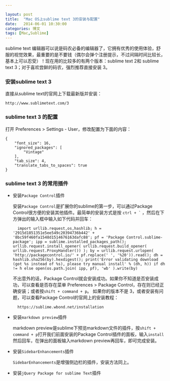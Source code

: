 ```yaml
---

layout: post
title:  "Mac OS上sublime text 3的安装与配置"
date:   2014-06-01 10:30:00
categories: 博文
tags: [Mac,Sublime]
---
```




sublime text 编辑器可以说是码农必备的编辑器了，它拥有优秀的使用体验，舒服的视觉效果，最重要的是不要钱（偶尔会弹个注册提示，不过间隔时间比较长，基本上可以忍受）！现在用的比较多的有两个版本：sublime text 2和 sublime text 3；对于喜欢尝鲜的码农，强烈推荐直接安装 3。


### 安装sublime text 3

直接从sublime text的官网上下载最新版并安装：
	
	http://www.sublimetext.com/3



### sublime text 3 的配置


打开 Preferences > Settings - User，修改配置为下面的内容：

	{
		"font_size": 16,
		"ignored_packages": [
			"Vintage"
		],
		"tab_size": 4,
		"translate_tabs_to_spaces": true
	}





### sublime text 3 的常用插件

* 安装`Package Control`插件

	安装`Package Control`是扩展你的sublime的第一步，可以通过Package Control很方便的安装其他插件。最简单的安装方式是按  <code>ctrl + `</code> ，然后在下方弹出的输入框中输入如下代码并回车：
	
		import urllib.request,os,hashlib; h = '2915d1851351e5ee549c20394736b442' + '8bc59f460fa1548d1514676163dafc88'; pf = 'Package Control.sublime-package'; ipp = sublime.installed_packages_path(); urllib.request.install_opener( urllib.request.build_opener( urllib.request.ProxyHandler()) ); by = urllib.request.urlopen( 'http://packagecontrol.io/' + pf.replace(' ', '%20')).read(); dh = hashlib.sha256(by).hexdigest(); print('Error validating download (got %s instead of %s), please try manual install' % (dh, h)) if dh != h else open(os.path.join( ipp, pf), 'wb' ).write(by)

	
	不出意外的话，Package Control就会安装成功。如果你不知道是否安装成功，可以查看是否存在菜单 Preferences > Package Control，存在则已经正确安装；或者按`shift + command + p`。 如果你的版本不是 3，或者安装有问题，可以查看Package Control的官网上的安装教程：
	
		https://sublime.wbond.net/installation
	
* 安装`markdown preview`插件

	markdown preview是sublime下预览markdown文件的插件，按`shift + command + p`打开我们前面安装的Package Control插件的面板，输入`install`然后回车，在弹出的面板输入markdown preview再回车，即可完成安装。


* 安装`SidebarEnhancements`插件

	`SidebarEnhancements`是增强侧边栏的插件，安装方法同上。

* 安装`jQuery Package for sublime Text`插件
	
	



